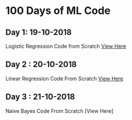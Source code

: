 # 100 Days of ML Code

## Day 1: 19-10-2018
Logistic Regression Code from Scratch  [View Here](https://github.com/pooja2512/100Days-ofMLCode/blob/master/Logistic-Regression/Logistic%20Regression%20from%20Scratch.ipynb)

## Day 2 : 20-10-2018
Linear Regression Code From Scratch [View Here](https://github.com/pooja2512/100Days-ofMLCode/blob/master/Linear%20Regression/Linear%20Regression.ipynb)

## Day 3 : 21-10-2018
Naive Bayes Code From Scratch [View Here]
